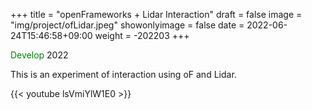 +++
title = "openFrameworks + Lidar Interaction"
draft = false
image = "img/project/ofLidar.jpeg"
showonlyimage = false
date = 2022-06-24T15:46:58+09:00
weight = -202203
+++

<span style="color: green; ">Develop</span> 2022
<!--more-->
This is an experiment of interaction using oF and Lidar.


{{< youtube lsVmiYlW1E0 >}}
